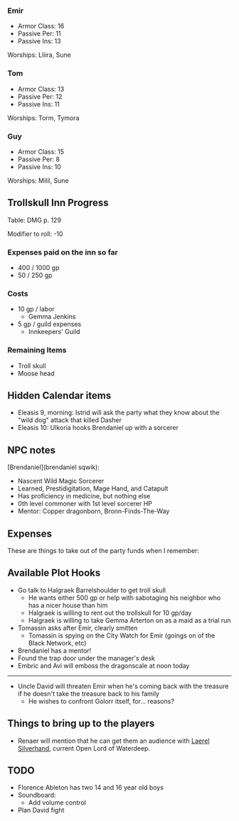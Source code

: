 ### Emir

* Armor Class: 16
* Passive Per: 11
* Passive Ins: 13

Worships: Lliira, Sune

### Tom

* Armor Class: 13
* Passive Per: 12
* Passive Ins: 11

Worships: Torm, Tymora

### Guy
* Armor Class: 15
* Passive Per: 8
* Passive Ins: 10

Worships: Milil, Sune

## Trollskull Inn Progress

Table: DMG p. 129

Modifier to roll: -10

### Expenses paid on the inn so far

* 400 / 1000 gp
* 50 / 250 gp

### Costs

* 10 gp / labor
  * Gemma Jenkins
* 5 gp / guild expenses
  * Innkeepers' Guild

### Remaining Items

* Troll skull
* Moose head

## Hidden Calendar items

* Eleasis 9, morning: Istrid will ask the party what they know about the "wild dog" attack that killed Dasher
* Eleasis 10: Ulkoria hooks Brendaniel up with a sorcerer

## NPC notes

[Brendaniel](brendaniel sqwik):

 * Nascent Wild Magic Sorcerer
 * Learned, Prestidigitation, Mage Hand, and Catapult
 * Has proficiency in medicine, but nothing else
 * 0th level commoner with 1st level sorcerer HP
 * Mentor: Copper dragonborn, Bronn-Finds-The-Way

## Expenses

These are things to take out of the party funds when I remember:

## Available Plot Hooks

* Go talk to Halgraek Barrelshoulder to get troll skull
  * He wants either 500 gp or help with sabotaging his neighbor who has a nicer house than him
  * Halgraek is willing to rent out the trollskull for 10 gp/day
  * Halgraek is willing to take Gemma Arterton on as a maid as a trial run
* Tomassin asks after Emir, clearly smitten
  * Tomassin is spying on the City Watch for Emir (goings on of the Black Network, etc)
* Brendaniel has a mentor!
* Found the trap door under the manager's desk
* Embric and Avi will emboss the dragonscale at noon today

---

* Uncle David will threaten Emir when he's coming back with the treasure if he doesn't take the treasure back to his family
  * He wishes to confront Golorr itself, for... reasons?

## Things to bring up to the players

* Renaer will mention that he can get them an audience with [Laerel Silverhand](^laeral_silverhand.jpg), current Open Lord of Waterdeep.

## TODO

* Florence Ableton has two 14 and 16 year old boys
* Soundboard:
  * Add volume control
* Plan David fight
